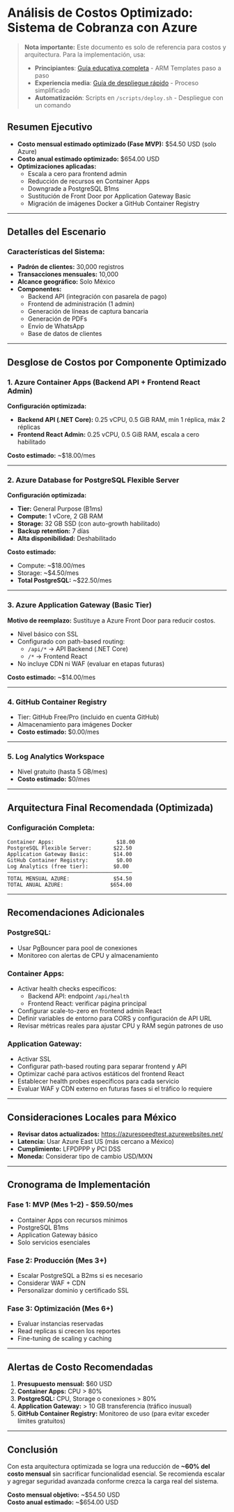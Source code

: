 # Análisis de Costos Optimizado: Sistema de Cobranza con Azure

> **Nota importante:**
> Este documento es solo de referencia para costos y arquitectura. Para la implementación, usa:
> - **Principiantes**: [Guía educativa completa](plantillas_arm_azure.md) - ARM Templates paso a paso
> - **Experiencia media**: [Guía de despliegue rápido](deployment-guide.md) - Proceso simplificado
> - **Automatización**: Scripts en `/scripts/deploy.sh` - Despliegue con un comando

## Resumen Ejecutivo

- **Costo mensual estimado optimizado (Fase MVP):** \$54.50 USD (solo Azure)
- **Costo anual estimado optimizado:** \$654.00 USD
- **Optimizaciones aplicadas:**
  - Escala a cero para frontend admin
  - Reducción de recursos en Container Apps
  - Downgrade a PostgreSQL B1ms
  - Sustitución de Front Door por Application Gateway Basic
  - Migración de imágenes Docker a GitHub Container Registry

---

## Detalles del Escenario

### Características del Sistema:

- **Padrón de clientes:** 30,000 registros
- **Transacciones mensuales:** 10,000
- **Alcance geográfico:** Solo México
- **Componentes:**
  - Backend API (integración con pasarela de pago)
  - Frontend de administración (1 admin)
  - Generación de líneas de captura bancaria
  - Generación de PDFs
  - Envío de WhatsApp
  - Base de datos de clientes

---

## Desglose de Costos por Componente Optimizado

### 1. Azure Container Apps (Backend API + Frontend React Admin)

**Configuración optimizada:**

- **Backend API (.NET Core):** 0.25 vCPU, 0.5 GiB RAM, mín 1 réplica, máx 2 réplicas
- **Frontend React Admin:** 0.25 vCPU, 0.5 GiB RAM, escala a cero habilitado

**Costo estimado:** \~\$18.00/mes

---

### 2. Azure Database for PostgreSQL Flexible Server

**Configuración optimizada:**

- **Tier:** General Purpose (B1ms)
- **Compute:** 1 vCore, 2 GB RAM
- **Storage:** 32 GB SSD (con auto-growth habilitado)
- **Backup retention:** 7 días
- **Alta disponibilidad:** Deshabilitado

**Costo estimado:**

- Compute: \~\$18.00/mes
- Storage: \~\$4.50/mes
- **Total PostgreSQL:** \~\$22.50/mes

---

### 3. Azure Application Gateway (Basic Tier)

**Motivo de reemplazo:** Sustituye a Azure Front Door para reducir costos.

- Nivel básico con SSL
- Configurado con path-based routing: 
  - `/api/*` → API Backend (.NET Core)
  - `/*` → Frontend React
- No incluye CDN ni WAF (evaluar en etapas futuras)

**Costo estimado:** \~\$14.00/mes

---

### 4. GitHub Container Registry

- Tier: GitHub Free/Pro (incluido en cuenta GitHub)
- Almacenamiento para imágenes Docker
- **Costo estimado:** \$0.00/mes

---

### 5. Log Analytics Workspace

- Nivel gratuito (hasta 5 GB/mes)
- **Costo estimado:** \$0/mes

---

## Arquitectura Final Recomendada (Optimizada)

### Configuración Completa:

```
Container Apps:                    $18.00
PostgreSQL Flexible Server:       $22.50
Application Gateway Basic:        $14.00
GitHub Container Registry:         $0.00
Log Analytics (free tier):        $0.00
────────────────────────────────────────
TOTAL MENSUAL AZURE:              $54.50
TOTAL ANUAL AZURE:               $654.00
```

---

## Recomendaciones Adicionales

### PostgreSQL:

- Usar PgBouncer para pool de conexiones
- Monitoreo con alertas de CPU y almacenamiento

### Container Apps:

- Activar health checks específicos:
  - Backend API: endpoint `/api/health`
  - Frontend React: verificar página principal
- Configurar scale-to-zero en frontend admin React
- Definir variables de entorno para CORS y configuración de API URL
- Revisar métricas reales para ajustar CPU y RAM según patrones de uso

### Application Gateway:

- Activar SSL
- Configurar path-based routing para separar frontend y API
- Optimizar caché para activos estáticos del frontend React
- Establecer health probes específicos para cada servicio
- Evaluar WAF y CDN externo en futuras fases si el tráfico lo requiere

---

## Consideraciones Locales para México
- **Revisar datos actualizados:** https://azurespeedtest.azurewebsites.net/
- **Latencia:** Usar Azure East US (más cercano a México)
- **Cumplimiento:** LFPDPPP y PCI DSS
- **Moneda:** Considerar tipo de cambio USD/MXN

---

## Cronograma de Implementación

### Fase 1: MVP (Mes 1–2) - \$59.50/mes

- Container Apps con recursos mínimos
- PostgreSQL B1ms
- Application Gateway básico
- Solo servicios esenciales

### Fase 2: Producción (Mes 3+)

- Escalar PostgreSQL a B2ms si es necesario
- Considerar WAF + CDN
- Personalizar dominio y certificado SSL

### Fase 3: Optimización (Mes 6+)

- Evaluar instancias reservadas
- Read replicas si crecen los reportes
- Fine-tuning de scaling y caching

---

## Alertas de Costo Recomendadas

1. **Presupuesto mensual:** \$60 USD
2. **Container Apps:** CPU > 80%
3. **PostgreSQL:** CPU, Storage o conexiones > 80%
4. **Application Gateway:** > 10 GB transferencia (tráfico inusual)
5. **GitHub Container Registry:** Monitoreo de uso (para evitar exceder límites gratuitos)

---

## Conclusión

Con esta arquitectura optimizada se logra una reducción de **\~60% del costo mensual** sin sacrificar funcionalidad esencial. Se recomienda escalar y agregar seguridad avanzada conforme crezca la carga real del sistema.

**Costo mensual objetivo:** \~\$54.50 USD\
**Costo anual estimado:** \~\$654.00 USD

